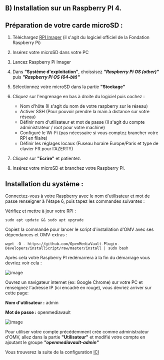## B) Installation sur un Raspberry PI 4.

## Préparation de votre carde microSD :
1. Téléchargez [RPI Imager](https://www.raspberrypi.com/software/) (il s'agit du logiciel officiel de la Fondation Raspberry Pi)
2. Insérez votre microSD dans votre PC
3. Lancez Raspberry Pi Imager
4. Dans **"Système d'exploitation"**, choissisez ***"Raspberry Pi OS (other)"*** puis ***"Raspberry Pi OS (64-bit)"***
5. Sélectionnez votre microSD dans la partie **"Stockage"**
6. Cliquez sur l'engrenage en bas à droite du logiciel puis cochez :
   
   * Nom d'hôte (Il s'agit du nom de votre raspberry sur le réseau)
   * Activer SSH (Pour pouvoir prendre la main à distance sur votre réseau)
   * Définir nom d'utilisateur et mot de passe (Il s'agit du compte administrateur / root pour votre machine)
   * Configuré le Wi-Fi (pas nécessaire si vous comptez brancher votre RPI en filaire)
   * Définir les réglages locaux (Fuseau horaire Europe/Paris et type de clavier FR pour l'AZERTY)
7. Cliquez sur **"Ecrire"** et patientez.
8. Insérez votre microSD et branchez votre Raspberry Pi.

## Installation du système :

Connectez-vous à votre Raspberry avec le nom d'utilisateur et mot de passe renseigner à l'étape 6, puis tapez les commandes suivantes :

Vérifiez et mettre à jour votre RPI :
```
sudo apt update && sudo apt upgrade
```
Copiez la commande pour lancer le script d'installation d'OMV avec ses dépendances et OMV-extras :
```
wget -O - https://github.com/OpenMediaVault-Plugin-Developers/installScript/raw/master/install | sudo bash
```
Après cela votre Raspberry PI redémarrera à la fin du démarrage vous devriez voir cela :

![image](https://github.com/MrDDream/Home_NAS/blob/main/Images/Ecran_install_omv_desktop_final.png)

Ouvrez un navigateur internet (ex: Google Chrome) sur votre PC et renseignez l'adresse IP (ici encadré en rouge), vous devriez arriver sur cette page:

**Nom d'utilisateur :** admin

**Mot de passe :** openmediavault

![image](https://github.com/MrDDream/Home_NAS/blob/main/Images/OMV_GUI.png)

Pour utiliser votre compte précédemment crée comme administrateur d'OMV, allez dans la partie **"Utilisateur"** et modifié votre compte en ajoutant le groupe ***"openmediavault-admin"***

Vous trouverez la suite de la configuration [ICI](https://github.com/MrDDream/Home_NAS/blob/main/README.md)
